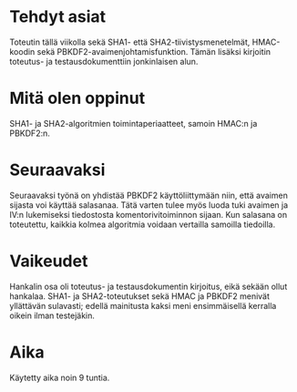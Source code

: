 # Tehdyt asiat
Toteutin tällä viikolla sekä SHA1- että SHA2-tiivistysmenetelmät, HMAC-koodin sekä PBKDF2-avaimenjohtamisfunktion. Tämän lisäksi kirjoitin toteutus- ja testausdokumenttiin jonkinlaisen alun.

# Mitä olen oppinut
SHA1- ja SHA2-algoritmien toimintaperiaatteet, samoin HMAC:n ja PBKDF2:n. 

# Seuraavaksi
Seuraavaksi työnä on yhdistää PBKDF2 käyttöliittymään niin, että avaimen sijasta voi käyttää salasanaa. Tätä varten tulee myös luoda tuki avaimen ja IV:n lukemiseksi tiedostosta komentorivitoiminnon sijaan. Kun salasana on toteutettu, kaikkia kolmea algoritmia voidaan vertailla samoilla tiedoilla.

# Vaikeudet
Hankalin osa oli toteutus- ja testausdokumentin kirjoitus, eikä sekään ollut hankalaa. SHA1- ja SHA2-toteutukset sekä HMAC ja PBKDF2 menivät yllättävän sulavasti; edellä mainitusta kaksi meni ensimmäisellä kerralla oikein ilman testejäkin.

# Aika
Käytetty aika noin 9 tuntia.
